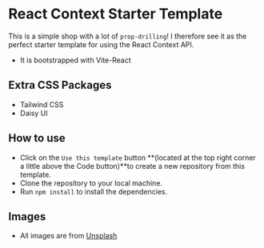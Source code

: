 # React Context Starter Template

This is a simple shop with a lot of `prop-drilling`! I therefore see it as the perfect starter template for using the React Context API.

- It is bootstrapped with Vite-React

## Extra CSS Packages

- Tailwind CSS
- Daisy UI

## How to use

- Click on the `Use this template` button **(located at the top right corner a little above the Code button)**to create a new repository from this template.
- Clone the repository to your local machine.
- Run `npm install` to install the dependencies.

## Images

- All images are from [Unsplash](https://unsplash.com/)
